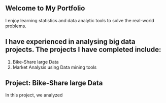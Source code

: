 ## Welcome to My Portfolio

I enjoy learning statistics and data analytic tools to solve the real-world problems. 

## I have experienced in analysing big data projects. The projects I have completed include:
1. Bike-Share large Data
2. Market Analysis using Data mining tools 

## Project: Bike-Share large Data
In this project, we analyzed 





